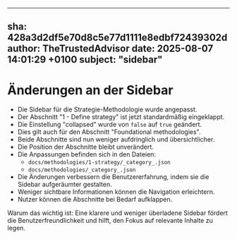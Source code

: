 ---
  sha: 428a3d2df5e70d8c5e77d1111e8edbf72439302d
  author: TheTrustedAdvisor
  date: 2025-08-07 14:01:29 +0100
  subject: "sidebar"
  ---

  # Änderungen an der Sidebar

- Die Sidebar für die Strategie-Methodologie wurde angepasst.
- Der Abschnitt "1 - Define strategy" ist jetzt standardmäßig eingeklappt.
- Die Einstellung "collapsed" wurde von `false` auf `true` geändert.
- Dies gilt auch für den Abschnitt "Foundational methodologies".
- Beide Abschnitte sind nun weniger aufdringlich und übersichtlicher.
- Die Position der Abschnitte bleibt unverändert.
- Die Anpassungen befinden sich in den Dateien:
  - `docs/methodologies/1-strategy/_category_.json`
  - `docs/methodologies/_category_.json`
- Die Änderungen verbessern die Benutzererfahrung, indem sie die Sidebar aufgeräumter gestalten.
- Weniger sichtbare Informationen können die Navigation erleichtern.
- Nutzer können die Abschnitte bei Bedarf aufklappen.

Warum das wichtig ist: Eine klarere und weniger überladene Sidebar fördert die Benutzerfreundlichkeit und hilft, den Fokus auf relevante Inhalte zu legen.
